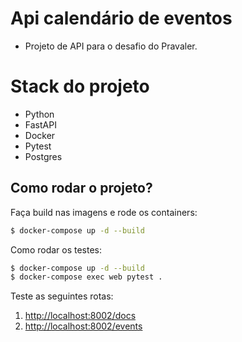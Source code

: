 # Api calendário de eventos

- Projeto de API para o desafio do Pravaler.

# Stack do projeto

- Python
- FastAPI
- Docker
- Pytest
- Postgres




## Como rodar o projeto?

Faça build nas imagens e rode os containers:

```sh
$ docker-compose up -d --build
```

Como rodar os testes:

```sh
$ docker-compose up -d --build
$ docker-compose exec web pytest .
```

Teste as seguintes rotas:

1. [http://localhost:8002/docs](http://localhost:8002/docs)
1. [http://localhost:8002/events](http://localhost:8002/events)
